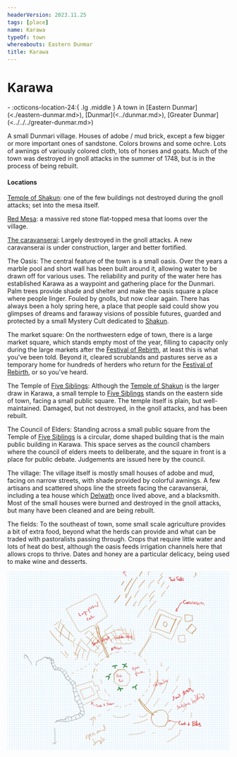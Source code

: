 ```yaml
---
headerVersion: 2023.11.25
tags: [place]
name: Karawa
typeOf: town
whereabouts: Eastern Dunmar
title: Karawa
---
```

# Karawa
<div class="grid cards ext-narrow-margin ext-one-column" markdown>
-    :octicons-location-24:{ .lg .middle } A town in [Eastern Dunmar](<./eastern-dunmar.md>), [Dunmar](<../dunmar.md>), [Greater Dunmar](<../../../greater-dunmar.md>)  
</div>


A small Dunmari village. Houses of adobe / mud brick, except a few bigger or more important ones of sandstone. Colors browns and some ochre. Lots of awnings of variously colored cloth, lots of horses and goats. Much of the town was destroyed in gnoll attacks in the summer of 1748, but is in the process of being rebuilt. 
#### Locations

[Temple of Shakun](<./temple-of-shakun.md>): one of the few buildings not destroyed during the gnoll attacks; set into the mesa itself.

[Red Mesa](<./red-mesa.md>): a massive red stone flat-topped mesa that looms over the village. 

[The caravanserai](<./ikrams.md>): Largely destroyed in the gnoll attacks. A new caravanserai is under construction, larger and better fortified. 

The Oasis: The central feature of the town is a small oasis. Over the years a marble pool and short wall has been built around it, allowing water to be drawn off for various uses. The reliability and purity of the water here has established Karawa as a waypoint and gathering place for the Dunmari. Palm trees provide shade and shelter and make the oasis square a place where people linger. Fouled by gnolls, but now clear again. There has always been a holy spring here, a place that people said could show you glimpses of dreams and faraway visions of possible futures, guarded and protected by a small Mystery Cult dedicated to [Shakun](<../../../../../cosmology/gods/incorporeal-gods/dunmari/shakun.md>).

The market square: On the northwestern edge of town, there is a large market square, which stands empty most of the year, filling to capacity only during the large markets after the [Festival of Rebirth](<../../../../../time/holidays-and-festivals/dunmari-festivals/festival-of-rebirth.md>), at least this is what you've been told. Beyond it, cleared scrublands and pastures serve as a temporary home for hundreds of herders who return for the [Festival of Rebirth](<../../../../../time/holidays-and-festivals/dunmari-festivals/festival-of-rebirth.md>), or so you've heard.

The Temple of [Five Siblings](<../../../../../cosmology/religions/five-siblings/five-siblings.md>): Although the [Temple of Shakun](<./temple-of-shakun.md>) is the larger draw in Karawa, a small temple to [Five Siblings](<../../../../../cosmology/religions/five-siblings/five-siblings.md>) stands on the eastern side of town, facing a small public square. The temple itself is plain, but well-maintained. Damaged, but not destroyed, in the gnoll attacks, and has been rebuilt. 

The Council of Elders: Standing across a small public square from the Temple of [Five Siblings](<../../../../../cosmology/religions/five-siblings/five-siblings.md>) is a circular, dome shaped building that is the main public building in Karawa. This space serves as the council chambers where the council of elders meets to deliberate, and the square in front is a place for public debate. Judgements are issued here by the council.

The village: The village itself is mostly small houses of adobe and mud, facing on narrow streets, with shade provided by colorful awnings. A few artisans and scattered shops line the streets facing the caravanserai, including a tea house which [Delwath](<../../../../../people/pcs/dunmar-fellowship/delwath.md>) once lived above, and a blacksmith. Most of the small houses were burned and destroyed in the gnoll attacks, but many have been cleaned and are being rebuilt. 

The fields: To the southeast of town, some small scale agriculture provides a bit of extra food, beyond what the herds can provide and what can be traded with pastoralists passing through. Crops that require little water and lots of heat do best, although the oasis feeds irrigation channels here that allows crops to thrive. Dates and honey are a particular delicacy, being used to make wine and desserts.

![Karawa Map](../../../../../assets/karawa-map.png)





